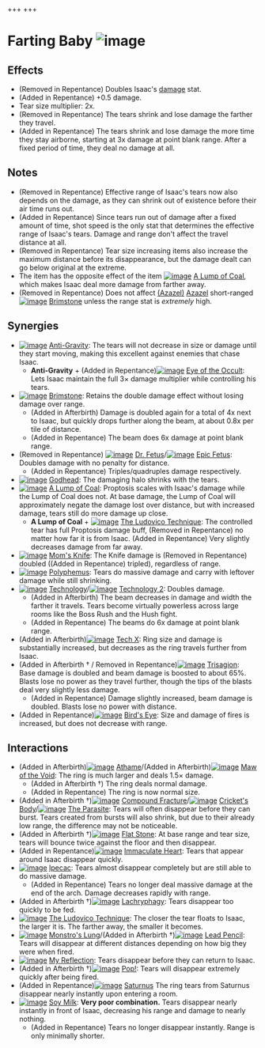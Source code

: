 +++
+++

 # Farting Baby ![image](/image/Farting_Baby.png) 


Effects
---------


* (Removed in Repentance) Doubles Isaac's [damage](/wiki/Damage "Damage") stat.
* (Added in Repentance) +0.5 damage.
* Tear size multiplier: 2x.
* (Removed in Repentance) The tears shrink and lose damage the farther they travel.
* (Added in Repentance) The tears shrink and lose damage the more time they stay airborne, starting at 3x damage at point blank range. After a fixed period of time, they deal no damage at all.


Notes
-------


* (Removed in Repentance) Effective range of Isaac's tears now also depends on the damage, as they can shrink out of existence before their air time runs out.
* (Added in Repentance) Since tears run out of damage after a fixed amount of time, shot speed is the only stat that determines the effective range of Isaac's tears. Damage and range don't affect the travel distance at all.
* (Removed in Repentance) Tear size increasing items also increase the maximum distance before its disappearance, but the damage dealt can go below original at the extreme.
* The item has the opposite effect of the item [![image](/image/A_Lump_of_Coal.png)](/wiki/A_Lump_of_Coal "A Lump of Coal") [A Lump of Coal](/wiki/A_Lump_of_Coal "A Lump of Coal"), which makes Isaac deal more damage from farther away.
* (Removed in Repentance) Does not affect  [(Azazel)](/wiki/Azazel "Azazel") [Azazel](/wiki/Azazel "Azazel") short-ranged [![image](/image/Brimstone.png)](/wiki/Brimstone "Brimstone") [Brimstone](/wiki/Brimstone "Brimstone") unless the range stat is *extremely* high.


Synergies
-----------


* [![image](/image/Anti-Gravity.png)](/wiki/Anti-Gravity "Anti-Gravity") [Anti-Gravity](/wiki/Anti-Gravity "Anti-Gravity"): The tears will not decrease in size or damage until they start moving, making this excellent against enemies that chase Isaac.
	+ **Anti-Gravity** + (Added in Repentance)[![image](/image/Eye_of_the_Occult.png)](/wiki/Eye_of_the_Occult "Eye of the Occult") [Eye of the Occult](/wiki/Eye_of_the_Occult "Eye of the Occult"): Lets Isaac maintain the full 3× damage multiplier while controlling his tears.
* [![image](/image/Brimstone.png)](/wiki/Brimstone "Brimstone") [Brimstone](/wiki/Brimstone "Brimstone"): Retains the double damage effect without losing damage over range.
	+ (Added in Afterbirth) Damage is doubled again for a total of 4x next to Isaac, but quickly drops further along the beam, at about 0.8x per tile of distance.
	+ (Added in Repentance) The beam does 6x damage at point blank range.
* (Removed in Repentance) [![image](/image/Dr._Fetus.png)](/wiki/Dr._Fetus "Dr. Fetus") [Dr. Fetus](/wiki/Dr._Fetus "Dr. Fetus")/[![image](/image/Epic_Fetus.png)](/wiki/Epic_Fetus "Epic Fetus") [Epic Fetus](/wiki/Epic_Fetus "Epic Fetus"): Doubles damage with no penalty for distance.
	+ (Added in Repentance) Triples/quadruples damage respectively.
* [![image](/image/Godhead.png)](/wiki/Godhead "Godhead") [Godhead](/wiki/Godhead "Godhead"): The damaging halo shrinks with the tears.
* [![image](/image/A_Lump_of_Coal.png)](/wiki/A_Lump_of_Coal "A Lump of Coal") [A Lump of Coal](/wiki/A_Lump_of_Coal "A Lump of Coal"): Proptosis scales with Isaac's damage while the Lump of Coal does not. At base damage, the Lump of Coal will approximately negate the damage lost over distance, but with increased damage, tears still do more damage up close.
	+ **A Lump of Coal** + [![image](/image/The_Ludovico_Technique.png)](/wiki/The_Ludovico_Technique "The Ludovico Technique") [The Ludovico Technique](/wiki/The_Ludovico_Technique "The Ludovico Technique"): The controlled tear has full Proptosis damage buff, (Removed in Repentance) no matter how far it is from Isaac. (Added in Repentance) Very slightly decreases damage from far away.
* [![image](/image/Mom%27s_Knife.png)](/wiki/Mom%27s_Knife "Mom's Knife") [Mom's Knife](/wiki/Mom%27s_Knife "Mom's Knife"): The Knife damage is (Removed in Repentance) doubled ((Added in Repentance) tripled), regardless of range.
* [![image](/image/Polyphemus.png)](/wiki/Polyphemus "Polyphemus") [Polyphemus](/wiki/Polyphemus "Polyphemus"): Tears do massive damage and carry with leftover damage while still shrinking.
* [![image](/image/Technology.png)](/wiki/Technology "Technology") [Technology](/wiki/Technology "Technology")/[![image](/image/Technology_2.png)](/wiki/Technology_2 "Technology 2") [Technology 2](/wiki/Technology_2 "Technology 2"): Doubles damage.
	+ (Added in Afterbirth) The beam decreases in damage and width the farther it travels. Tears become virtually powerless across large rooms like the Boss Rush and the Hush fight.
	+ (Added in Repentance) The beams do 6x damage at point blank range.
* (Added in Afterbirth)[![image](/image/Tech_X.png)](/wiki/Tech_X "Tech X") [Tech X](/wiki/Tech_X "Tech X"): Ring size and damage is substantially increased, but decreases as the ring travels further from Isaac.
* (Added in Afterbirth † / Removed in Repentance)[![image](/image/Trisagion.png)](/wiki/Trisagion "Trisagion") [Trisagion](/wiki/Trisagion "Trisagion"): Base damage is doubled and beam damage is boosted to about 65%. Blasts lose no power as they travel further, though the tips of the blasts deal very slightly less damage.
	+ (Added in Repentance) Damage slightly increased, beam damage is doubled. Blasts lose no power with distance.
* (Added in Repentance)[![image](/image/Bird%27s_Eye.png)](/wiki/Bird%27s_Eye "Bird's Eye") [Bird's Eye](/wiki/Bird%27s_Eye "Bird's Eye"): Size and damage of fires is increased, but does not decrease with range.


Interactions
--------------


* (Added in Afterbirth)[![image](/image/Athame.png)](/wiki/Athame "Athame") [Athame](/wiki/Athame "Athame")/(Added in Afterbirth)[![image](/image/Maw_of_the_Void.png)](/wiki/Maw_of_the_Void "Maw of the Void") [Maw of the Void](/wiki/Maw_of_the_Void "Maw of the Void"): The ring is much larger and deals 1.5× damage.
	+ (Added in Afterbirth †) The ring deals normal damage.
	+ (Added in Repentance) The ring is now normal size.
* (Added in Afterbirth †)[![image](/image/Compound_Fracture.png)](/wiki/Compound_Fracture "Compound Fracture") [Compound Fracture](/wiki/Compound_Fracture "Compound Fracture")/[![image](/image/Cricket%27s_Body.png)](/wiki/Cricket%27s_Body "Cricket's Body") [Cricket's Body](/wiki/Cricket%27s_Body "Cricket's Body")/[![image](/image/The_Parasite.png)](/wiki/The_Parasite "The Parasite") [The Parasite](/wiki/The_Parasite "The Parasite"): Tears will often disappear before they can burst. Tears created from bursts will also shrink, but due to their already low range, the difference may not be noticeable.
* (Added in Afterbirth †)[![image](/image/Flat_Stone.png)](/wiki/Flat_Stone "Flat Stone") [Flat Stone](/wiki/Flat_Stone "Flat Stone"): At base range and tear size, tears will bounce twice against the floor and then disappear.
* (Added in Repentance)[![image](/image/Immaculate_Heart.png)](/wiki/Immaculate_Heart "Immaculate Heart") [Immaculate Heart](/wiki/Immaculate_Heart "Immaculate Heart"): Tears that appear around Isaac disappear quickly.
* [![image](/image/Ipecac.png)](/wiki/Ipecac "Ipecac") [Ipecac](/wiki/Ipecac "Ipecac"): Tears almost disappear completely but are still able to do massive damage.
	+ (Added in Repentance) Tears no longer deal massive damage at the end of the arch. Damage decreases rapidly with range.
* (Added in Afterbirth †)[![image](/image/Lachryphagy.png)](/wiki/Lachryphagy "Lachryphagy") [Lachryphagy](/wiki/Lachryphagy "Lachryphagy"): Tears disappear too quickly to be fed.
* [![image](/image/The_Ludovico_Technique.png)](/wiki/The_Ludovico_Technique "The Ludovico Technique") [The Ludovico Technique](/wiki/The_Ludovico_Technique "The Ludovico Technique"): The closer the tear floats to Isaac, the larger it is. The farther away, the smaller it becomes.
* [![image](/image/Monstro%27s_Lung.png)](/wiki/Monstro%27s_Lung "Monstro's Lung") [Monstro's Lung](/wiki/Monstro%27s_Lung "Monstro's Lung")/(Added in Afterbirth †)[![image](/image/Lead_Pencil.png)](/wiki/Lead_Pencil "Lead Pencil") [Lead Pencil](/wiki/Lead_Pencil "Lead Pencil"): Tears will disappear at different distances depending on how big they were when fired.
* [![image](/image/My_Reflection.png)](/wiki/My_Reflection "My Reflection") [My Reflection](/wiki/My_Reflection "My Reflection"): Tears disappear before they can return to Isaac.
* (Added in Afterbirth †)[![image](/image/Pop!.png)](/wiki/Pop! "Pop!") [Pop!](/wiki/Pop! "Pop!"): Tears will disappear extremely quickly after being fired.
* (Added in Repentance)[![image](/image/Saturnus.png)](/wiki/Saturnus "Saturnus") [Saturnus](/wiki/Saturnus "Saturnus") The ring tears from Saturnus disappear nearly instantly upon entering a room.
* [![image](/image/Soy_Milk.png)](/wiki/Soy_Milk "Soy Milk") [Soy Milk](/wiki/Soy_Milk "Soy Milk"): **Very poor combination.** Tears disappear nearly instantly in front of Isaac, decreasing his range and damage to nearly nothing.
	+ (Added in Repentance) Tears no longer disappear instantly. Range is only minimally shorter.


